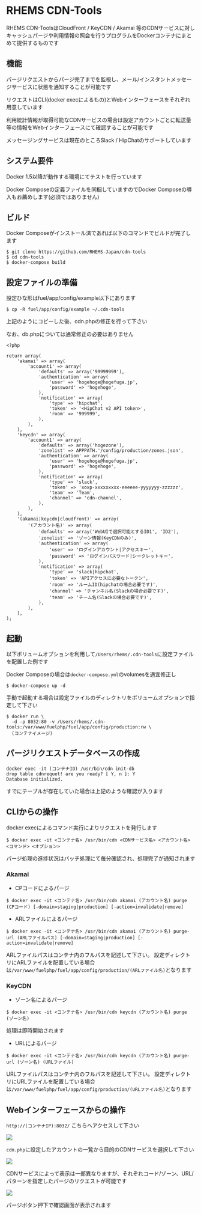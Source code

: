 # RHEMS CDN-Tools

RHEMS CDN-ToolsはCloudFront / KeyCDN / Akamai 等のCDNサービスに対しキャッシュパージや利用情報の照会を行うプログラムをDockerコンテナにまとめて提供するものです

## 機能

パージリクエストからパージ完了までを監視し、メール/インスタントメッセージサービスに状態を通知することが可能です

リクエストはCLI(docker execによるもの)とWebインターフェースをそれぞれ用意しています

利用統計情報が取得可能なCDNサービスの場合は設定アカウントごとに転送量等の情報をWebインターフェースにて確認することが可能です

メッセージングサービスは現在のところSlack / HipChatのサポートしています

## システム要件

Docker 1.5以降が動作する環境にてテストを行っています

Docker Composeの定義ファイルを同梱していますのでDocker Composeの導入もお薦めします(必須ではありません)

## ビルド

Docker Composeがインストール済であれば以下のコマンドでビルドが完了します

```
$ git clone https://github.com/RHEMS-Japan/cdn-tools
$ cd cdn-tools
$ docker-compose build
```


## 設定ファイルの準備

設定ひな形はfuel/app/config/example以下にあります

```
$ cp -R fuel/app/config/example ~/.cdn-tools
```

上記のようにコピーした後、cdn.phpの修正を行って下さい

なお、db.phpについては通常修正の必要はありません

```
<?php

return array(
    'akamai' => array(
        'account1' => array(
            'defaults' => array('99999999'),
            'authentication' => array(
                'user' => 'hogehoge@hogefuga.jp',
                'password' => 'hogehoge',
            ),
            'notification' => array(
                'type' => 'hipchat',
                'token' => '<HipChat v2 API token>',
                'room' => '999999',
            ),
        ),
    ),
    'keycdn' => array(
        'account1' => array(
            'defaults' => array('hogezone'),
            'zonelist' => APPPATH.'/config/production/zones.json',
            'authentication' => array(
                'user' => 'hogehoge@hogefuga.jp',
                'password' => 'hogehoge',
            ),
            'notification' => array(
                'type' => 'slack',
                'token' => 'xoxp-xxxxxxxxx-eeeeee-yyyyyyy-zzzzzz',
                'team' => 'Team',
                'channel' => 'cdn-channel',
            ),
        ),
    ),
    '(akamai|keycdn|cloudfront)' => array(
        '(アカウント名)' => array(
            'defaults' => array('WebUIで選択可能とするID1', 'ID2'),
            'zonelist' => 'ゾーン情報(KeyCDNのみ)',
            'authentication' => array(
                'user' => 'ログインアカウント|アクセスキー',
                'password' => 'ログインパスワード|シークレットキー',
            ),
            'notification' => array(
                'type' => 'slack|hipchat',
                'token' => 'APIアクセスに必要なトークン',
                'room' => 'ルームID(hipchatの場合必要です)',
                'channel' => 'チャンネル名(Slackの場合必要です)',
                'team' => 'チーム名(Slackの場合必要です)',
            ),
        ),
    ),
);
```


## 起動

以下ボリュームオプションを利用して`/Users/rhems/.cdn-tools`に設定ファイルを配置した例です

Docker Composeの場合は`docker-compose.yml`のvolumesを適宜修正し

```
$ docker-compose up -d
```

手動で起動する場合は設定ファイルのディレクトリをボリュームオプションで指定して下さい

```
$ docker run \
  -d -p 8032:80 -v /Users/rhems/.cdn-tools:/var/www/fuelphp/fuel/app/config/production:rw \
  (コンテナイメージ)
```


## パージリクエストデータベースの作成

```
docker exec -it (コンテナID) /usr/bin/cdn init-db
drop table cdnrequet! are you ready? [ Y, n ]: Y
Database initialized.
```

すでにテーブルが存在していた場合は上記のような確認が入ります

## CLIからの操作

docker execによるコマンド実行によりリクエストを発行します

```
$ docker exec -it <コンテナ名> /usr/bin/cdn <CDNサービス名> <アカウント名> <コマンド> <オプション>
```

パージ処理の進捗状況はバッチ処理にて毎分確認され、処理完了が通知されます

### Akamai

* CPコードによるパージ

```
$ docker exec -it <コンテナ名> /usr/bin/cdn akamai (アカウント名) purge (CPコード) [-domain=staging|production] [-action=invalidate|remove]
```

* ARLファイルによるパージ

```
$ docker exec -it <コンテナ名> /usr/bin/cdn akamai (アカウント名) purge-url (ARLファイルパス) [-domain=staging|production] [-action=invalidate|remove]
```

ARLファイルパスはコンテナ内のフルパスを記述して下さい。
設定ディレクトリにARLファイルを配置している場合は`/var/www/fuelphp/fuel/app/config/production/(ARLファイル名)`となります

### KeyCDN

* ゾーン名によるパージ

```
$ docker exec -it <コンテナ名> /usr/bin/cdn keycdn (アカウント名) purge (ゾーン名)
```

処理は即時開始されます

* URLによるパージ

```
$ docker exec -it <コンテナ名> /usr/bin/cdn keycdn (アカウント名) purge-url (ゾーン名) (URLファイル)
```

URLファイルパスはコンテナ内のフルパスを記述して下さい。
設定ディレクトリにURLファイルを配置している場合は`/var/www/fuelphp/fuel/app/config/production/(URLファイル名)`となります

    
## Webインターフェースからの操作

`http://(コンテナIP):8032/` こちらへアクセスして下さい

<img src="public/img/screenshot/screen_1.png" />

`cdn.php`に設定したアカウントの一覧から目的のCDNサービスを選択して下さい

<img src="public/img/screenshot/screen_2.png" />

CDNサービスによって表示は一部異なりますが、それぞれコード/ゾーン、URL/パターンを指定したパージのリクエストが可能です

<img src="public/img/screenshot/screen_3.png" />

パージボタン押下で確認画面が表示されます


